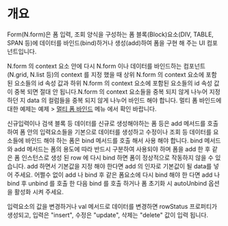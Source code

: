 개요
===

Form(N.form)은 폼 입력, 조회 양식을 구성하는 폼 블록(Block)요소(DIV, TABLE, SPAN 등)에 데이터를 바인드(bind)하거나 생성(add)하여 폼을 구현 해 주는 UI 컴포넌트입니다.

<p class="alert">N.form 의 context 요소 안에 다시 N.form 이나 데이터를 바인드하는 컴포넌트(N.grid, N.list 등)의 context 를 지정 했을 때 상위 N.form 의 context 요소에 포함 된 요소들의 id 속성 값과 하위 N.form 의 context 요소에 포함된 요소들의 id 속성 값이 중복 되면 절대 안 됩니다.N.form 의 context 요소들을 중복 되지 않게 나누어 지정 하던 지 data 의 컬럼들을 중복 되지 않게 나누어 바인드 해야 합니다. 멀티 폼 바인드에 대한 예제는 예제 > <a href="#ZXhhcDA5MDAlMjQlRUIlQTklODAlRUQlOEIlQjAlMjAlRUQlOEYlQkMlMjAlRUIlQjAlOTQlRUMlOUQlQjglRUIlOTMlOUMkaHRtbCUyRm5hdHVyYWxqcyUyRmV4YXAlMkZleGFwMDkwMC5odG1s">멀티 폼 바인드</a> 메뉴 에서 확인 바랍니다.</p>
<p class="alert">신규입력이나 검색 블록 등 데이터를 신규로 생성해야하는 폼 등은 add 메서드를 호출하여 폼 안의 입력요소들을 기본으로 데이터를 생성하고 수정이나 조회 등 데이터를 요소들에 바인드 해야 하는 폼은 bind 메서드를 호출 해서 사용 해야 합니다. bind 메서드와 add 메서드는 폼의 용도에 따라 반드시 구분하여 사용되야 하며 폼을 add 한 후 같은 폼 인스턴스로 생성 된 row 에 다시 bind 하면 폼이 정상적으로 작동하지 않을 수 있습니다. add 하면서 기본값을 지정 해야 한다면 add 의 인자로 기본값이 될 data를 넣어 주세요. 어쩔수 없이 add 나 bind 후 같은 폼요소에 다시 bind 해야 한 다면 add 나 bind 후 unbind 를 호출 한 다음 bind 를 호출 하거나 폼 초기화 시 autoUnbind 옵션을 활성화 시켜 주세요.</p>
<p class="alert">입력요소의 값을 변경하거나 val 메서드로 데이터를 변경하면 rowStatus 프로퍼티가 생성되고, 입력은 "insert",  수정은 "update",  삭제는 "delete" 값이 입력 됩니다.</p>